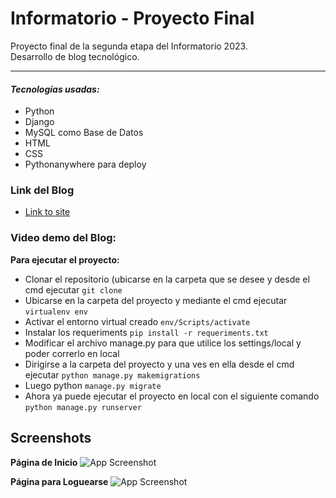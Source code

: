 
# Informatorio - Proyecto Final
Proyecto final de la segunda etapa del Informatorio 2023.  
    Desarrollo de blog tecnológico. 

---

#### *Tecnologías usadas:*
-  Python
-  Django
-  MySQL como Base de Datos
-  HTML
-  CSS
-  Pythonanywhere para deploy

### Link del Blog
* [Link to site]()

### Video demo del Blog:


**Para ejecutar el proyecto:**

- Clonar el repositorio (ubicarse en la carpeta que se desee y desde el cmd ejecutar `git clone`
- Ubicarse en la carpeta del proyecto y mediante el cmd ejecutar `virtualenv env`
- Activar el entorno virtual creado `env/Scripts/activate`
- Instalar los requeriments `pip install -r requeriments.txt`
- Modificar el archivo manage.py para que utilice los settings/local y poder correrlo en local
- Dirigirse a la carpeta del proyecto y una ves en ella desde el cmd ejecutar `python manage.py makemigrations`
- Luego python `manage.py migrate` 
- Ahora ya puede ejecutar el proyecto en local con el siguiente comando `python manage.py runserver`






## Screenshots

**Página de Inicio**
![App Screenshot]([file:///C:/Users/PC/Documents/Lightshot/Screenshot_1.png](https://raw.githubusercontent.com/priscibercheni/Final_Project/main/Screenshot_1.png))

**Página para Loguearse**
![App Screenshot](file:///C:/Users/PC/Documents/Lightshot/Screenshot_2.png)
